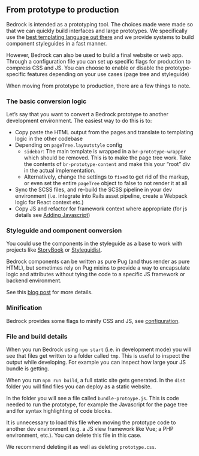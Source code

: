 
<h2>From prototype to production</h2>

<p>Bedrock is intended as a prototyping tool. The choices made were made so that we can quickly build interfaces and large prototypes. We specifically use the <a href="https://pugjs.org/api/getting-started.html">best templating language out there</a> and we provide systems to build component styleguides in a fast manner.</p>



<p>However, Bedrock can also be used to build a final website or web app. Through a configuration file you can set up specific flags for production to compress CSS and JS. You can choose to enable or disable the prototype-specific features depending on your use cases  (page tree and styleguide)</p>



<p>When moving from prototype to production, there are a few things to note.</p>



<h3>The basic conversion logic</h3>



<p>Let’s say that you want to convert a Bedrock prototype to another development environment. The easiest way to do this is to:</p>



<ul><li>Copy paste the HTML output from the pages and translate to templating logic in the other codebase</li><li>Depending on <code>pageTree.layoutstyle</code> config<ul><li><code>sidebar</code>: The main template is wrapped in a <code>br-prototype-wrapper</code> which should be removed. This is to make the page tree work. Take the contents of <code>br-prototype-content</code> and make this your “root” div in the actual implementation.</li><li>Alternatively, change the settings to  <code>fixed</code> to get rid of the markup, or even set the entire <code>pageTree</code> object to false to not render it at all</li></ul></li><li>Sync the SCSS files, and re-build the SCSS pipeline in your dev environment (i.e. integrate into Rails asset pipeline, create a Webpack logic for React context etc.)</li><li>Copy JS and refactor for framework context where appropriate (for js details see <a href="https://bedrockapp.org/documentation/adding-javascript/">Adding Javascript</a>)</li></ul>



<h3>Styleguide and component conversion</h3>



<p>You could use the components in the styleguide as a base to work with projects like <a href="https://storybook.js.org/">StoryBook</a> or <a href="https://react-styleguidist.js.org/">Styleguidist</a>.</p>



<p>Bedrock components can be written as pure Pug (and thus render as pure HTML), but sometimes rely on Pug mixins to provide a way to encapsulate logic and attributes without tying the code to a specific JS framework or backend environment.</p>



<p>See this <a href="https://johanronsse.be/2021/03/06/pug-advanced-mixins/">blog post</a> for more details.</p>



<h3>Minification</h3>



<p>Bedrock provides some flags to minify CSS and JS, see <a href="https://bedrockapp.org/documentation/configuration/">configuration</a>.</p>



<h3>File and build details</h3>



<p>When you run Bedrock using <code>npm start</code> (i.e. in development mode) you will see that files get written to a folder called <code>tmp</code>. This is useful to inspect the output while developing. For example you can inspect how large your JS bundle is getting.</p>



<p>When you run <code>npm run build</code>, a full static site gets generated. In the <code>dist</code> folder you will find files you can deploy as a static website.</p>



<p>In the folder you will see a file called <code>bundle-protoype.js</code>. This is code needed to run the prototype, for example the Javascript for the page tree and for syntax highlighting of code blocks. </p>



<p>It is unnecessary to load this file when moving the prototype code to another dev environment (e.g. a JS view framework like Vue; a PHP environment, etc.). You can delete this file in this case.</p>



<p>We recommend deleting it as well as deleting <code>prototype.css</code>.</p>
